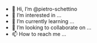 - 👋 Hi, I’m @pietro-schettino
- 👀 I’m interested in ...
- 🌱 I’m currently learning ...
- 💞️ I’m looking to collaborate on ...
- 📫 How to reach me ...

<!---
pietro-schettino/pietro-schettino is a ✨ special ✨ repository because its `README.md` (this file) appears on your GitHub profile.
You can click the Preview link to take a look at your changes.
--->
